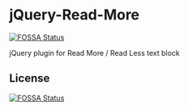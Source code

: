 # jQuery-Read-More
[![FOSSA Status](https://app.fossa.com/api/projects/git%2Bgithub.com%2FAndreF010203%2FjQuery-Read-More.svg?type=shield)](https://app.fossa.com/projects/git%2Bgithub.com%2FAndreF010203%2FjQuery-Read-More?ref=badge_shield)

jQuery plugin for Read More / Read Less text block


## License
[![FOSSA Status](https://app.fossa.com/api/projects/git%2Bgithub.com%2FAndreF010203%2FjQuery-Read-More.svg?type=large)](https://app.fossa.com/projects/git%2Bgithub.com%2FAndreF010203%2FjQuery-Read-More?ref=badge_large)